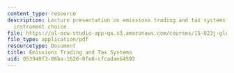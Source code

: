 ```yaml
---
content_type: resource
description: Lecture presentation on emissions trading and tax systems, and policy
  instrument choice.
file: https://ol-ocw-studio-app-qa.s3.amazonaws.com/courses/15-023j-global-climate-change-economics-science-and-policy-spring-2008/053940f386ba16260fe8cfcadae64592_lec15.pdf
file_type: application/pdf
resourcetype: Document
title: Emissions Trading and Tax Systems
uid: 053940f3-86ba-1626-0fe8-cfcadae64592
---
```

